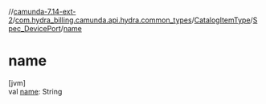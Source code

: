 //[camunda-7.14-ext-2](../../../../index.md)/[com.hydra_billing.camunda.api.hydra.common_types](../../index.md)/[CatalogItemType](../index.md)/[Spec_DevicePort](index.md)/[name](name.md)

# name

[jvm]\
val [name](name.md): String
